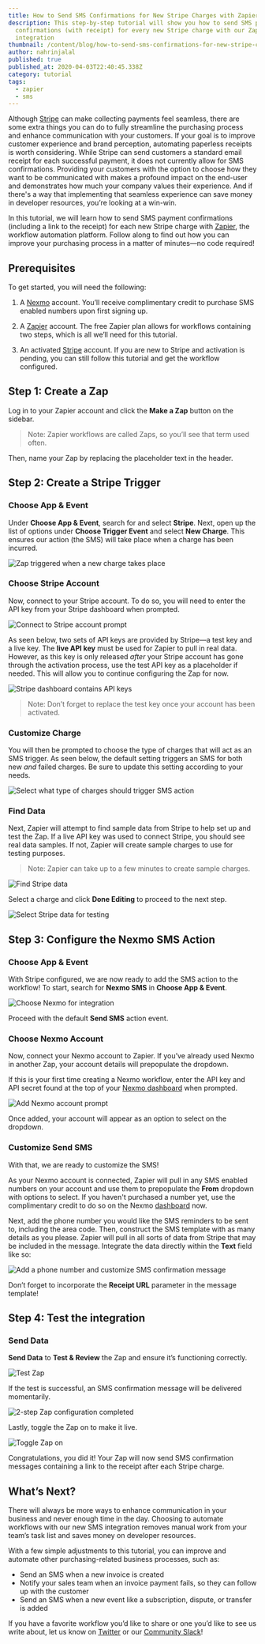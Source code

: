 ```yaml
---
title: How to Send SMS Confirmations for New Stripe Charges with Zapier
description: This step-by-step tutorial will show you how to send SMS payment
  confirmations (with receipt) for every new Stripe charge with our Zapier
  integration
thumbnail: /content/blog/how-to-send-sms-confirmations-for-new-stripe-charges-with-zapier/blog_sms-confirmation_1200x600.png
author: nahrinjalal
published: true
published_at: 2020-04-03T22:40:45.338Z
category: tutorial
tags:
  - zapier
  - sms
---
```

Although [Stripe](https://stripe.com/en-ca) can make collecting payments feel seamless, there are some extra things you can do to fully streamline the purchasing process and enhance communication with your customers. If your goal is to improve customer experience and brand perception, automating paperless receipts is worth considering. While Stripe can send customers a standard email receipt for each successful payment, it does not currently allow for SMS confirmations. Providing your customers with the option to choose how they want to be communicated with makes a profound impact on the end-user and demonstrates how much your company values their experience. And if there's a way that implementing that seamless experience can save money in developer resources, you’re looking at a win-win.

In this tutorial, we will learn how to send SMS payment confirmations (including a link to the receipt) for each new Stripe charge with [Zapier](https://zapier.com/app/dashboard), the workflow automation platform. Follow along to find out how you can improve your purchasing process in a matter of minutes—no code required!

## Prerequisites

To get started, you will need the following:

1. A [Nexmo](https://dashboard.nexmo.com/sign-up?utm_source=DEV_REL&utm_medium=github&utm_campaign=https%3A%2F%2Fgithub.com%2Fnexmo-community%2Fsms-confirmation-for-stripe-charges-zapier) account. You’ll receive complimentary credit to purchase SMS enabled numbers upon first signing up.

2. A [Zapier](https://zapier.com/app/dashboard) account. The free Zapier plan allows for workflows containing two steps, which is all we’ll need for this tutorial.

3. An activated [Stripe](https://dashboard.stripe.com/test/dashboard) account. If you are new to Stripe and activation is pending, you can still follow this tutorial and get the workflow configured.

## Step 1: Create a Zap

Log in to your Zapier account and click the **Make a Zap** button on the sidebar.

> Note: Zapier workflows are called Zaps, so you’ll see that term used often.

Then, name your Zap by replacing the placeholder text in the header.

## Step 2: Create a Stripe Trigger

### Choose App & Event

Under **Choose App & Event**, search for and select **Stripe**. Next, open up the list of options under **Choose Trigger Event** and select **New Charge**. This ensures our action (the SMS) will take place when a charge has been incurred.

![Zap triggered when a new charge takes place](https://www.nexmo.com/wp-content/uploads/2020/03/stripe1.png "Zap triggered when a new charge takes place")

### Choose Stripe Account

Now, connect to your Stripe account. To do so, you will need to enter the API key from your Stripe dashboard when prompted.

![Connect to Stripe account prompt](https://www.nexmo.com/wp-content/uploads/2020/03/stripe2.png "Connect to Stripe account prompt")

As seen below, two sets of API keys are provided by Stripe—a test key and a live key. The **live API key** must be used for Zapier to pull in real data. However, as this key is only released _after_ your Stripe account has gone through the activation process, use the test API key as a placeholder if needed. This will allow you to continue configuring the Zap for now.

![Stripe dashboard contains API keys](https://www.nexmo.com/wp-content/uploads/2020/03/stripe3.png "Stripe dashboard contains API keys")

> Note: Don’t forget to replace the test key once your account has been activated.

### Customize Charge

You will then be prompted to choose the type of charges that will act as an SMS trigger. As seen below, the default setting triggers an SMS for both new _and_ failed charges. Be sure to update this setting according to your needs.

![Select what type of charges should trigger SMS action](https://www.nexmo.com/wp-content/uploads/2020/03/stripe4.png "Select what type of charges should trigger SMS action")

### Find Data

Next, Zapier will attempt to find sample data from Stripe to help set up and test the Zap. If a live API key was used to connect Stripe, you should see real data samples. If not, Zapier will create sample charges to use for testing purposes.

> Note: Zapier can take up to a few minutes to create sample charges.

![Find Stripe data](https://www.nexmo.com/wp-content/uploads/2020/03/stripe5.png "Find Stripe data")

Select a charge and click **Done Editing** to proceed to the next step.

![Select Stripe data for testing](https://www.nexmo.com/wp-content/uploads/2020/03/stripe6.png "Select Stripe data for testing")

## Step 3: Configure the Nexmo SMS Action

### Choose App & Event

With Stripe configured, we are now ready to add the SMS action to the workflow! To start, search for **Nexmo SMS** in **Choose App & Event**.

![Choose Nexmo for integration](https://www.nexmo.com/wp-content/uploads/2020/03/stripe7.png "Choose Nexmo for integration")

Proceed with the default **Send SMS** action event.

### Choose Nexmo Account

Now, connect your Nexmo account to Zapier. If you’ve already used Nexmo in another Zap, your account details will prepopulate the dropdown.

If this is your first time creating a Nexmo workflow, enter the API key and API secret found at the top of your [Nexmo dashboard](https://dashboard.nexmo.com/sign-in) when prompted.

![Add Nexmo account prompt](https://www.nexmo.com/wp-content/uploads/2020/03/connect-nexmo.png "Add Nexmo account prompt")

Once added, your account will appear as an option to select on the dropdown.

### Customize Send SMS

With that, we are ready to customize the SMS!

As your Nexmo account is connected, Zapier will pull in any SMS enabled numbers on your account and use them to prepopulate the **From** dropdown with options to select. If you haven't purchased a number yet, use the complimentary credit to do so on the Nexmo [dashboard](https://dashboard.nexmo.com/sign-in) now.

Next, add the phone number you would like the SMS reminders to be sent to, including the area code. Then, construct the SMS template with as many details as you please. Zapier will pull in all sorts of data from Stripe that may be included in the message. Integrate the data directly within the **Text** field like so:

![Add a phone number and customize SMS confirmation message](https://www.nexmo.com/wp-content/uploads/2020/03/stripe9.png "Add a phone number and customize SMS confirmation message")

Don’t forget to incorporate the **Receipt URL** parameter in the message template!

## Step 4: Test the integration

### Send Data

**Send Data** to **Test & Review** the Zap and ensure it’s functioning correctly.

![Test Zap](https://www.nexmo.com/wp-content/uploads/2020/03/stripe10.png "Test Zap")

If the test is successful, an SMS confirmation message will be delivered momentarily.

![2-step Zap configuration completed](https://www.nexmo.com/wp-content/uploads/2020/03/stripe11.png "2-step Zap configuration completed")

Lastly, toggle the Zap on to make it live.

![Toggle Zap on](https://www.nexmo.com/wp-content/uploads/2020/03/stripe12.png "Toggle Zap on")

Congratulations, you did it! Your Zap will now send SMS confirmation messages containing a link to the receipt after each Stripe charge.

## What’s Next?

There will always be more ways to enhance communication in your business and never enough time in the day. Choosing to automate workflows with our new SMS integration removes manual work from your team’s task list and saves money on developer resources.

With a few simple adjustments to this tutorial, you can improve and automate other purchasing-related business processes, such as:

* Send an SMS when a new invoice is created
* Notify your sales team when an invoice payment fails, so they can follow up with the customer
* Send an SMS when a new event like a subscription, dispute, or transfer is added

If you have a favorite workflow you’d like to share or one you’d like to see us write about, let us know on [Twitter](https://twitter.com/VonageDev) or our [Community Slack](https://developer.nexmo.com/community/slack)!
